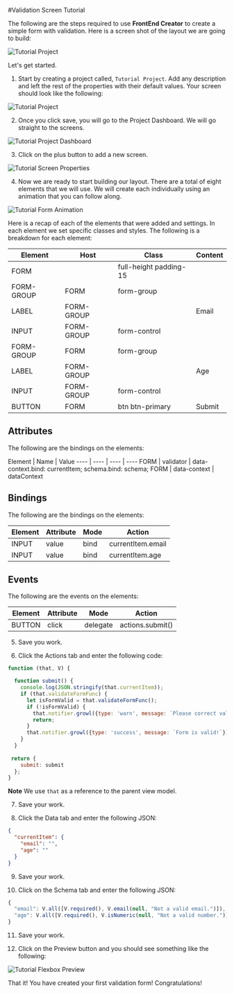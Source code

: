 #Validation Screen Tutorial

The following are the steps required to use **FrontEnd Creator** to create a simple form with validation. Here is a screen shot of the layout we are going to build:

![Tutorial Project](../assets/images/tutorials/tutorial-validation-designer.png)

Let's get started.

1) Start by creating a project called, `Tutorial Project`. Add any description and left the rest of the properties with their default values. Your screen should look like the following:

![Tutorial Project](../assets/images/tutorials/tutorial-project.png)

2) Once you click save, you will go to the Project Dashboard. We will go straight to the screens.

![Tutorial Project Dashboard](../assets/images/tutorials/tutorial-project-dashboard.png)

3) Click on the plus button to add a new screen.

![Tutorial Screen Properties](../assets/images/tutorials/tutorial-validation-screen-properties.png)
  
4) Now we are ready to start building our layout. There are a total of eight elements that we will use. We will create each individually using an animation that you can follow along.

![Tutorial Form Animation](../assets/images/tutorials/tutorial-validation-screen.gif)

Here is a recap of each of the elements that were added and settings. In each element we set specific classes and styles. The following is a breakdown for each element:

Element | Host | Class | Content
------- | ---- | ----- | -------
FORM |  | full-height padding-15 | 
FORM-GROUP | FORM | form-group | 
LABEL | FORM-GROUP |  | Email
INPUT | FORM-GROUP | form-control | 
FORM-GROUP | FORM | form-group | 
LABEL | FORM-GROUP |  | Age
INPUT | FORM-GROUP | form-control | 
BUTTON | FORM | btn btn-primary | Submit

## Attributes
The following are the bindings on the elements:

Element | Name | Value
---- | ---- | ---- | ----
FORM | validator | data-context.bind: currentItem; schema.bind: schema; 
FORM | data-context | dataContext

## Bindings
The following are the bindings on the elements:

Element | Attribute | Mode | Action
---- | ---- | ---- | ----
INPUT | value | bind | currentItem.email
INPUT | value | bind | currentItem.age

## Events
The following are the events on the elements:

Element | Attribute | Mode | Action
---- | ---- | ---- | ----
BUTTON | click | delegate | actions.submit()

5) Save you work.

6) Click the Actions tab and enter the following code:

```javascript
function (that, V) {

  function submit() {
    console.log(JSON.stringify(that.currentItem));
    if (that.validateFormFunc) {
      let isFormValid = that.validateFormFunc();
      if (!isFormValid) {
        that.notifier.growl({type: 'warn', message: `Please correct validation errors!`});
        return;
      }
      that.notifier.growl({type: 'success', message: `Form is valid!`});    
    }
  }
  
 return {
    submit: submit
  };
}
```

  **Note** We use `that` as a reference to the parent view model.

7) Save your work.

8) Click the Data tab and enter the following JSON:

```json
{
  "currentItem": {
    "email": "",
    "age": ""
  }
}
```

9) Save your work.

10) Click on the Schema tab and enter the following JSON:

```javascript
{
  "email": V.all([V.required(), V.email(null, "Not a valid email.")]),
  "age": V.all([V.required(), V.isNumeric(null, "Not a valid number.")])
}
```

11) Save your work.

12) Click on the Preview button and you should see something like the following:

![Tutorial Flexbox Preview](../assets/images/tutorials/tutorial-validation-preview.gif)

That it! You have created your first validation form! Congratulations!
